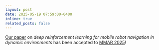 ```yaml
---
layout: post
date: 2025-05-19 07:59:00-0400
inline: true
related_posts: false
---
```


[Our paper](https://anurye.github.io/projects/1_drl_dynamic_navigation/) on _deep reinforcement learning for mobile robot navigation in dynamic environments_ has been accepted to [MMAR 2025](https://mmar.edu.pl/)!
